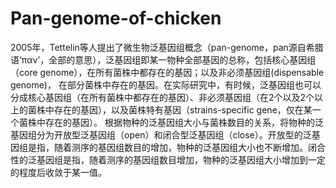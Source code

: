 # Pan-genome-of-chicken
2005年，Tettelin等人提出了微生物泛基因组概念（pan-genome，pan源自希腊语‘παν’，全部的意思），泛基因组即某一物种全部基因的总称，包括核心基因组（core genome），在所有菌株中都存在的基因；以及非必须基因组(dispensable genome)， 在部分菌株中存在的基因。在实际研究中，有时候，泛基因组也可以分成核心基因组（在所有菌株中都存在的基因）、非必须基因组（在2个以及2个以上的菌株中存在的基因），以及菌株特有基因（strains-specific  gene，仅在某一个菌株中存在的基因）。
根据物种的泛基因组大小与菌株数目的关系，将物种的泛基因组分为开放型泛基因组（open）和闭合型泛基因组（close）。开放型的泛基因组是指，随着测序的基因组数目的增加，物种的泛基因组大小也不断增加。闭合性的泛基因组是指，随着测序的基因组数目增加，物种的泛基因组大小增加到一定的程度后收敛于某一值。
